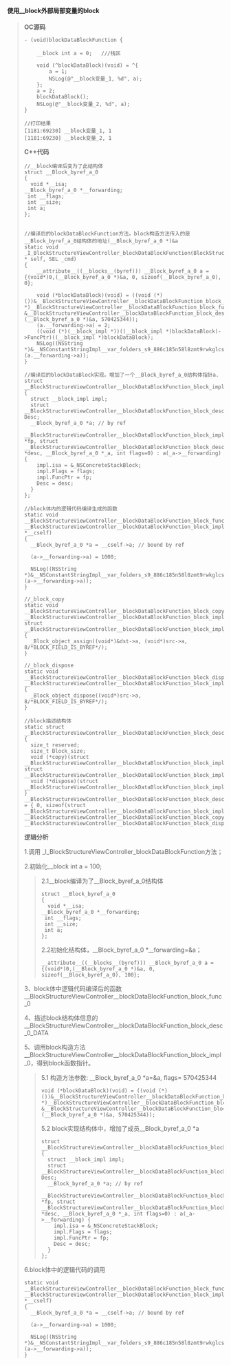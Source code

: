 #### **使用\_\_block外部局部变量的block**

> **OC源码**
>
> ```
> - (void)blockDataBlockFunction {
>     
>     __block int a = 0;   ///栈区
>     
>     void (^blockDataBlock)(void) = ^{
>         a = 1;
>         NSLog(@"__block变量_1, %d", a);
>     };
>     a = 2;
>     blockDataBlock();
>     NSLog(@"__block变量_2, %d", a);
> }
>
> //打印结果
> [1181:69230] __block变量_1, 1
> [1181:69230] __block变量_2, 1
> ```
>
> **C++代码**
>
> ```
> //__block编译后变为了此结构体
> struct __Block_byref_a_0 
> {
>   void *__isa;
> __Block_byref_a_0 *__forwarding;
>  int __flags;
>  int __size;
>  int a;
> };
>
>
> //编译后的blockDataBlockFunction方法。block构造方法传入的是__Block_byref_a_0结构体的地址(__Block_byref_a_0 *)&a
> static void _I_BlockStructureViewController_blockDataBlockFunction(BlockStructureViewController * self, SEL _cmd) 
> {
>     __attribute__((__blocks__(byref))) __Block_byref_a_0 a = {(void*)0,(__Block_byref_a_0 *)&a, 0, sizeof(__Block_byref_a_0), 0};
>
>     void (*blockDataBlock)(void) = ((void (*)())&__BlockStructureViewController__blockDataBlockFunction_block_impl_0((void *)__BlockStructureViewController__blockDataBlockFunction_block_func_0, &__BlockStructureViewController__blockDataBlockFunction_block_desc_0_DATA, (__Block_byref_a_0 *)&a, 570425344));
>     (a.__forwarding->a) = 2;
>     ((void (*)(__block_impl *))((__block_impl *)blockDataBlock)->FuncPtr)((__block_impl *)blockDataBlock);
>     NSLog((NSString *)&__NSConstantStringImpl__var_folders_s9_886c185n58l8zmt9rwkglcsc0000gn_T_BlockStructureViewController_cc4365_mi_18, (a.__forwarding->a));
> }
>
> //编译后的blockDataBlock实现。增加了一个__Block_byref_a_0结构体指针a.
> struct __BlockStructureViewController__blockDataBlockFunction_block_impl_0 
> {
>   struct __block_impl impl;
>   struct __BlockStructureViewController__blockDataBlockFunction_block_desc_0* Desc;
>   __Block_byref_a_0 *a; // by ref
>   __BlockStructureViewController__blockDataBlockFunction_block_impl_0(void *fp, struct __BlockStructureViewController__blockDataBlockFunction_block_desc_0 *desc, __Block_byref_a_0 *_a, int flags=0) : a(_a->__forwarding) {
>     impl.isa = &_NSConcreteStackBlock;
>     impl.Flags = flags;
>     impl.FuncPtr = fp;
>     Desc = desc;
>   }
> };
>
> //block体内的逻辑代码编译生成的函数
> static void __BlockStructureViewController__blockDataBlockFunction_block_func_0(struct __BlockStructureViewController__blockDataBlockFunction_block_impl_0 *__cself) 
> {
>   __Block_byref_a_0 *a = __cself->a; // bound by ref
>   
>   (a->__forwarding->a) = 1000;
>   
>   NSLog((NSString *)&__NSConstantStringImpl__var_folders_s9_886c185n58l8zmt9rwkglcsc0000gn_T_BlockStructureViewController_9bab5e_mi_7, (a->__forwarding->a));
> }
>
> //_block_copy
> static void __BlockStructureViewController__blockDataBlockFunction_block_copy_0(struct __BlockStructureViewController__blockDataBlockFunction_block_impl_0*dst, struct __BlockStructureViewController__blockDataBlockFunction_block_impl_0*src) 
> {
>   _Block_object_assign((void*)&dst->a, (void*)src->a, 8/*BLOCK_FIELD_IS_BYREF*/);
> }
>
> //_block_dispose
> static void __BlockStructureViewController__blockDataBlockFunction_block_dispose_0(struct __BlockStructureViewController__blockDataBlockFunction_block_impl_0*src) 
> {
>   _Block_object_dispose((void*)src->a, 8/*BLOCK_FIELD_IS_BYREF*/);
> }
>
> //block描述结构体
> static struct __BlockStructureViewController__blockDataBlockFunction_block_desc_0 {
>   size_t reserved;
>   size_t Block_size;
>   void (*copy)(struct __BlockStructureViewController__blockDataBlockFunction_block_impl_0*, struct __BlockStructureViewController__blockDataBlockFunction_block_impl_0*);
>   void (*dispose)(struct __BlockStructureViewController__blockDataBlockFunction_block_impl_0*);
> } __BlockStructureViewController__blockDataBlockFunction_block_desc_0_DATA = { 0, sizeof(struct __BlockStructureViewController__blockDataBlockFunction_block_impl_0), __BlockStructureViewController__blockDataBlockFunction_block_copy_0, __BlockStructureViewController__blockDataBlockFunction_block_dispose_0};
> ```
>
> **逻辑分析**
>
> 1.调用 \_I\_BlockStructureViewController\_blockDataBlockFunction方法；
>
> 2.初始化\_\_block int a = 100;
>
> > 2.1\_\_block编译为了\_\_Block\_byref\_a\_0结构体
> >
> > ```
> > struct __Block_byref_a_0 
> > {
> >   void *__isa;
> > __Block_byref_a_0 *__forwarding;
> >  int __flags;
> >  int __size;
> >  int a;
> > };
> > ```
> >
> > 2.2初始化结构体，\_\_Block\_byref\_a\_0 \*\_\_forwarding=&a；
> >
> > ```
> > __attribute__((__blocks__(byref))) __Block_byref_a_0 a = {(void*)0,(__Block_byref_a_0 *)&a, 0, sizeof(__Block_byref_a_0), 100};
> > ```
>
> 3、block体中逻辑代码编译后的函数\_\_BlockStructureViewController\_\_blockDataBlockFunction\_block\_func\_0
>
> 4、描述block结构体信息的\_\_BlockStructureViewController\_\_blockDataBlockFunction\_block\_desc\_0\_DATA
>
> 5、调用block构造方法\_\_BlockStructureViewController\_\_blockDataBlockFunction\_block\_impl\_0，得到block函数指针。
>
> > 5.1 构造方法参数: \_\_Block\_byref\_a\_0 \*a=&a, flags= 570425344
> >
> > ```
> > void (*blockDataBlock)(void) = ((void (*)())&__BlockStructureViewController__blockDataBlockFunction_block_impl_0((void *)__BlockStructureViewController__blockDataBlockFunction_block_func_0, &__BlockStructureViewController__blockDataBlockFunction_block_desc_0_DATA, (__Block_byref_a_0 *)&a, 570425344));
> > ```
> >
> > 5.2 block实现结构体中，增加了成员\_\_Block\_byref\_a\_0 \*a
> >
> > ```
> > struct __BlockStructureViewController__blockDataBlockFunction_block_impl_0 
> > {
> >   struct __block_impl impl;
> >   struct __BlockStructureViewController__blockDataBlockFunction_block_desc_0* Desc;
> >   __Block_byref_a_0 *a; // by ref
> >   __BlockStructureViewController__blockDataBlockFunction_block_impl_0(void *fp, struct __BlockStructureViewController__blockDataBlockFunction_block_desc_0 *desc, __Block_byref_a_0 *_a, int flags=0) : a(_a->__forwarding) {
> >     impl.isa = &_NSConcreteStackBlock;
> >     impl.Flags = flags;
> >     impl.FuncPtr = fp;
> >     Desc = desc;
> >   }
> > };
> > ```
>
> 6.block体中的逻辑代码的调用
>
> ```
> static void __BlockStructureViewController__blockDataBlockFunction_block_func_0(struct __BlockStructureViewController__blockDataBlockFunction_block_impl_0 *__cself) 
> {
>   __Block_byref_a_0 *a = __cself->a; // bound by ref
>   
>   (a->__forwarding->a) = 1000;
>   
>   NSLog((NSString *)&__NSConstantStringImpl__var_folders_s9_886c185n58l8zmt9rwkglcsc0000gn_T_BlockStructureViewController_9bab5e_mi_7, (a->__forwarding->a));
> }
> ```



